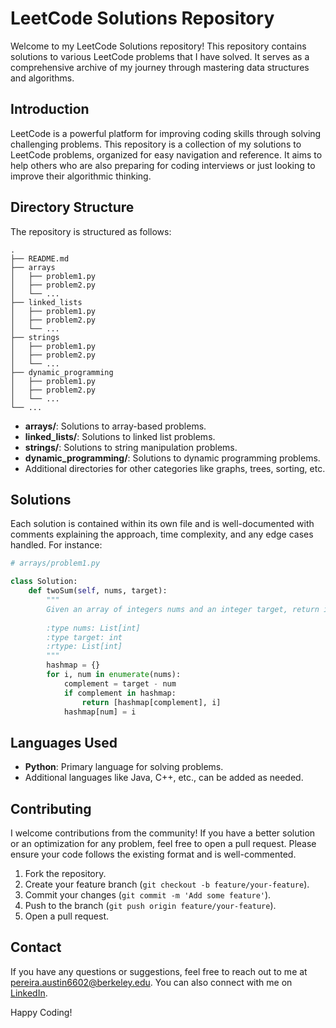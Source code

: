 
# LeetCode Solutions Repository

Welcome to my LeetCode Solutions repository! This repository contains solutions to various LeetCode problems that I have solved. It serves as a comprehensive archive of my journey through mastering data structures and algorithms.


## Introduction

LeetCode is a powerful platform for improving coding skills through solving challenging problems. This repository is a collection of my solutions to LeetCode problems, organized for easy navigation and reference. It aims to help others who are also preparing for coding interviews or just looking to improve their algorithmic thinking.

## Directory Structure

The repository is structured as follows:

```
.
├── README.md
├── arrays
│   ├── problem1.py
│   ├── problem2.py
│   └── ...
├── linked_lists
│   ├── problem1.py
│   ├── problem2.py
│   └── ...
├── strings
│   ├── problem1.py
│   ├── problem2.py
│   └── ...
├── dynamic_programming
│   ├── problem1.py
│   ├── problem2.py
│   └── ...
└── ...
```

- **arrays/**: Solutions to array-based problems.
- **linked_lists/**: Solutions to linked list problems.
- **strings/**: Solutions to string manipulation problems.
- **dynamic_programming/**: Solutions to dynamic programming problems.
- Additional directories for other categories like graphs, trees, sorting, etc.

## Solutions

Each solution is contained within its own file and is well-documented with comments explaining the approach, time complexity, and any edge cases handled. For instance:

```python
# arrays/problem1.py

class Solution:
    def twoSum(self, nums, target):
        """
        Given an array of integers nums and an integer target, return indices of the two numbers such that they add up to target.
        
        :type nums: List[int]
        :type target: int
        :rtype: List[int]
        """
        hashmap = {}
        for i, num in enumerate(nums):
            complement = target - num
            if complement in hashmap:
                return [hashmap[complement], i]
            hashmap[num] = i
```

## Languages Used

- **Python**: Primary language for solving problems.
- Additional languages like Java, C++, etc., can be added as needed.

## Contributing

I welcome contributions from the community! If you have a better solution or an optimization for any problem, feel free to open a pull request. Please ensure your code follows the existing format and is well-commented.

1. Fork the repository.
2. Create your feature branch (`git checkout -b feature/your-feature`).
3. Commit your changes (`git commit -m 'Add some feature'`).
4. Push to the branch (`git push origin feature/your-feature`).
5. Open a pull request.

## Contact

If you have any questions or suggestions, feel free to reach out to me at [pereira.austin6602@berkeley.edu](mailto:pereira.austin6602@berkeley.edu). You can also connect with me on [LinkedIn](https://www.linkedin.com/in/austin-pereira).

Happy Coding!
